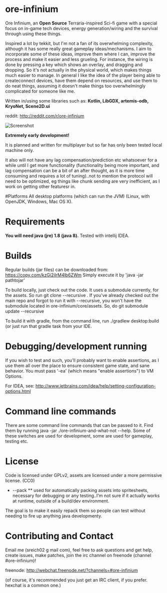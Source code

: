 # ore-infinium

Ore Infinium, an **Open Source** Terraria-inspired Sci-fi game with a special focus
on in-game tech devices, energy generation/wiring and the survival through using
these things. 

Inspired a lot by tekkit, but I'm not a fan of its overwhelming complexity, although it has some really great gameplay ideas/mechanisms. I aim to incorporate some of these ideas, improve them where I can, improve the process and make it easier and less grueling. For instance, the wiring is done by pressing a key which shows an overlay, and dragging and dropping. So it's not actually in the physical world, which makes things much easier to manage. In general I like the idea of the player being able to createconnect devices, have them depend on resources, and use them to do neat things, assuming it doesn't make things too overwhelmingly complicated for someone like me.

Written in/using some libraries such as: **Kotlin, LibGDX, artemis-odb, KryoNet, Scene2D.ui**

reddit: http://reddit.com/r/ore-infinium

![Screenshot](http://i.imgur.com/iCaUnQZ.png "Screenshot1")


**Extremely early development!**

It is planned and written for multiplayer but so far has only been tested local
machine only.

It also will not have any lag compensation/prediction etc
whatsoever for a while until I get more functionality (functionality being more
important, and lag compensation can be a bit of an after thought, as it is more
time consuming and requires a lot of tuning)..not to mention the protocol will
need to be optimized, eg things like chunk sending are very inefficient, as I
work on getting other featuresr in.

#Platforms
All desktop platforms (which can run the JVM) (Linux, with OpenJDK,
Windows, Mac OS X).

# Requirements
**You will need java (jre) 1.8 (java 8).** Tested with intellij IDEA. 

# Builds
Regular builds (jar files) can be downloaded from: https://copy.com/kzGi2ilrM4lb6ZWm
Simply execute it by 'java -jar pathtojar'

To build locally, just check out the code. It uses a submodule currently, for the assets. So run git clone --recursive <the url>. If you've already checked out the main repo and forgot to run it with --recursive, you won't have the submodule located in ore-infinium/core/assets. So, do git submodule update --recursive

To build it with gradle, from the command line, run ./gradlew desktop:build (or just run that gradle task from your IDE.

# Debugging/development running

If you wish to test and such, you'll probably want to enable assertions, as I use
them all over the place to ensure consistent game state, and sane behavior. You
must pass '-ea' (which means "enable assertions") to VM Options.

For IDEA, see: http://www.jetbrains.com/idea/help/setting-configuration-options.html

# Command line commands
There are some command line commands that can be passed to it. Find them by running java -jar ./ore-infinium-and-what-not --help. Some of these switches are used for development, some are used for gameplay, testing etc.

# License
Code is licensed under GPLv2, assets are licensed under a more permissive license. (CC0)
* --pack
** used for automatically packing assets into spritesheets, necessary for
debugging or any testing..I'm not sure if it actually works at runtime, outside
of a build/dev environment.

The goal is to make it easily repack them so people can test without
needing to fire up anything java developmenty.


# Contributing and Contact
Email me (sreich02 g mail com), feel free to ask questions and get help, create issues, make patches, join the irc channel on freenode (channel #ore-infinium)!

freenode: http://webchat.freenode.net/?channels=#ore-infinium

(of course, it's recommended you just get an IRC client, if you prefer. hexchat is a common one.)

